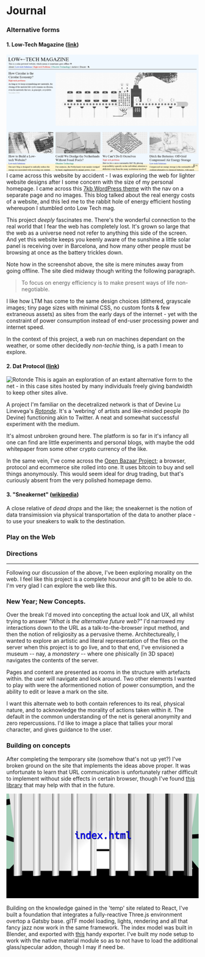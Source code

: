 # Journal

### Alternative forms

#### 1. Low-Tech Magazine ([link](https://solar.lowtechmagazine.com))
![Low Tech Magazine](../img/journal-lowtech-00.png)
I came across this website by accident - I was exploring the web for lighter website designs after I some concern with the size of my personal homepage. I came across this [7kb WordPress theme](https://sustywp.com/) with the nav on a separate page and no images. This blog talked about the real energy costs of a website, and this led me to the rabbit hole of energy efficient hosting whereupon I stumbled onto Low Tech mag.

This project _deeply_ fascinates me. There's the wonderful connection to the real world that I fear the web has completely lost. It's grown so large that the web as a universe need not refer to anything this side of the screen. And yet this website keeps you keenly aware of the sunshine a little solar panel is receiving over in Barcelona, and how many other people must be browsing at once as the battery trickles down.

Note how in the screenshot above, the site is mere minutes away from going offline. The site died midway though writing the following paragraph.

> To focus on energy efficiency is to make present ways of life non-negotiable.

I like how LTM has come to the same design choices (dithered, grayscale images; tiny page sizes with minimal CSS, no custom fonts & few extraneous assets) as sites from the early days of the internet - yet with the constraint of power consumption instead of end-user processing power and internet speed.

In the context of this project, a web run on machines dependant on the weather, or some other decidedly _non-techie_ thing, is a path I mean to explore.

#### 2. Dat Protocol ([link](https://datproject.org/))
![Rotonde](../img/journal-rotonde-00.png)
This is again an exploration of an extant alternative form to the net - in this case sites hosted by many individuals freely giving bandwidth to keep other sites alive.

A project I'm familiar on the decetralized network is that of Devine Lu Linevega's [_Rotonde_](dat://2f21e3c122ef0f2555d3a99497710cd875c7b0383f998a2d37c02c042d598485/). It's a 'webring' of artists and like-minded people (to Devine) functioning akin to Twitter. A neat and somewhat successful experiment with the medium.

It's almost unbroken ground here. The platform is so far in it's infancy all one can find are little experiments and personal blogs, with maybe the odd whitepaper from some other crypto currency of the like.

In the same vein, I've come across the [Open Bazaar Project](https://openbazaar.org/); a browser, protocol and ecommerce site rolled into one. It uses bitcoin to buy and sell things anonymously. This would seem ideal for drug trading, but that's curiously absent from the very polished homepage demo.

#### 3. "Sneakernet" ([wikipedia](https://en.wikipedia.org/wiki/Sneakernet))
A close relative of _dead drops_ and the like; the sneakernet is the notion of data transimission via physical transportation of the data to another place - to use your sneakers to walk to the destination.


### Play on the Web



### Directions

---

Following our discussion of the above, I've been exploring morality on the web. I feel like this project is a complete hounour and gift to be able to do. I'm very glad I can explore the web like this.


### New Year; New Concepts.
Over the break I'd moved into concepting the actual look and UX, all whilst trying to answer _"What is the alternative future web?"_
I'd narrowed my interactions down to the URL as a talk-to-the-browser input method, and then the notion of religiosity as a pervasive theme. Architectureally, I wanted to explore an artistic and literal representation of the files on the server when this project is to go live, and to that end, I've envisioned a museum -- nay, a _monastery_ -- where one phisically (in 3D space) navigates the contents of the server.

Pages and content are presented as rooms in the structure with artefacts within. the user will navigate and look around. Two other elements I wanted to play with were the aformentioned notion of power consumption, and the ability to edit or leave a mark on the site.

I want this alternate web to both contain references to its real, physical nature, and to acknowledge the morality of actions taken within it. The default in the common understanding of the net is general anonymity and zero repercussions. I'd like to image a place that tallies your moral character, and gives guidance to the user.


### Building on concepts
After completing the temporary site (somehow that's not up yet?) I've broken ground on the site that implements the ideas above proper. It was unfortunate to learn that URL communication is unfortunately rather difficult to implement without side effects in certain browser, though I've found [this library](https://github.com/KidkArolis/location-bar) that may help with that in the future.

![Gatsby integrated index](../img/index-00.png)

Building on the knowledge gained in the 'temp' site related to React, I've built a foundation that integrates a fully-reactive Three.js environment overtop a Gatsby base. glTF model loading, lights, rendering and all that fancy jazz now work in the same framework.
The index model was built in Blender, and exported with [this](https://github.com/KhronosGroup/glTF-Blender-Exporter) handy exporter. I've built my node setup to work with the native material module so as to not have to load the additional glass/specular addon, though I may if need be.

